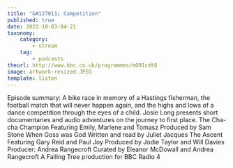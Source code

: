 ```yaml
---
title: "&#127911; Competition"
published: true
date: 2022-10-03-04-21
taxonomy:
    category:
        - stream
    tag:
        - podcasts
theurl: http://www.bbc.co.uk/programmes/m001cdt8
image: artwork-resized.JPEG
template: listen
---
```


Episode summary: A bike race in memory of a Hastings fisherman, the football match that will never happen again, and the highs and lows of a dance competition through the eyes of a child. Josie Long presents short documentaries and audio adventures on the journey to first place. The Cha-cha Champion Featuring Emily, Marlene and Tomasz Produced by Sam Stone When Goss was God Written and read by Juliet Jacques The Ascent Featuring Gary Reid and Paul Joy Produced by Jodie Taylor and Will Davies Producer: Andrea Rangecroft Curated by Eleanor McDowall and Andrea Rangecroft A Falling Tree production for BBC Radio 4
